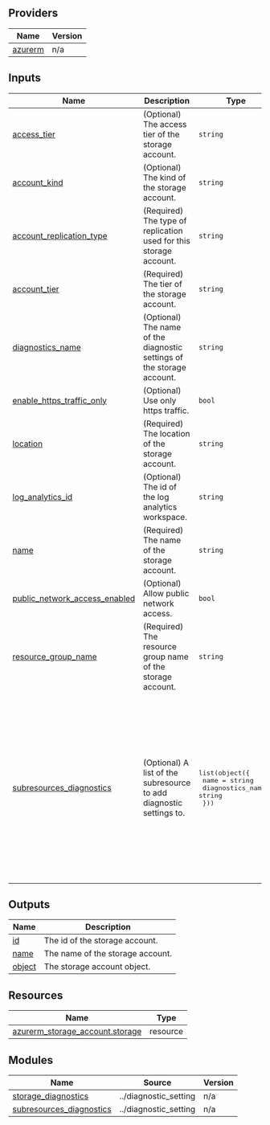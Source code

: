 <!-- BEGIN_TF_DOCS -->

## Providers

| Name | Version |
|------|---------|
| <a name="provider_azurerm"></a> [azurerm](#provider\_azurerm) | n/a |

## Inputs

| Name | Description | Type | Default | Required |
|------|-------------|------|---------|:--------:|
| <a name="input_access_tier"></a> [access\_tier](#input\_access\_tier) | (Optional) The access tier of the storage account. | `string` | `"Hot"` | no |
| <a name="input_account_kind"></a> [account\_kind](#input\_account\_kind) | (Optional) The kind of the storage account. | `string` | `"StorageV2"` | no |
| <a name="input_account_replication_type"></a> [account\_replication\_type](#input\_account\_replication\_type) | (Required) The type of replication used for this storage account. | `string` | n/a | yes |
| <a name="input_account_tier"></a> [account\_tier](#input\_account\_tier) | (Required) The tier of the storage account. | `string` | n/a | yes |
| <a name="input_diagnostics_name"></a> [diagnostics\_name](#input\_diagnostics\_name) | (Optional) The name of the diagnostic settings of the storage account. | `string` | `"storage-diagnostics"` | no |
| <a name="input_enable_https_traffic_only"></a> [enable\_https\_traffic\_only](#input\_enable\_https\_traffic\_only) | (Optional) Use only https traffic. | `bool` | `true` | no |
| <a name="input_location"></a> [location](#input\_location) | (Required) The location of the storage account. | `string` | n/a | yes |
| <a name="input_log_analytics_id"></a> [log\_analytics\_id](#input\_log\_analytics\_id) | (Optional) The id of the log analytics workspace. | `string` | `null` | no |
| <a name="input_name"></a> [name](#input\_name) | (Required) The name of the storage account. | `string` | n/a | yes |
| <a name="input_public_network_access_enabled"></a> [public\_network\_access\_enabled](#input\_public\_network\_access\_enabled) | (Optional) Allow public network access. | `bool` | `false` | no |
| <a name="input_resource_group_name"></a> [resource\_group\_name](#input\_resource\_group\_name) | (Required) The resource group name of the storage account. | `string` | n/a | yes |
| <a name="input_subresources_diagnostics"></a> [subresources\_diagnostics](#input\_subresources\_diagnostics) | (Optional) A list of the subresource to add diagnostic settings to. | <pre>list(object({<br>    name             = string<br>    diagnostics_name = string<br>  }))</pre> | <pre>[<br>  {<br>    "diagnostics_name": "blob-diagnostics",<br>    "name": "blob"<br>  },<br>  {<br>    "diagnostics_name": "queue-diagnostics",<br>    "name": "queue"<br>  },<br>  {<br>    "diagnostics_name": "file-diagnostics",<br>    "name": "file"<br>  },<br>  {<br>    "diagnostics_name": "table-diagnostics",<br>    "name": "table"<br>  }<br>]</pre> | no |

## Outputs

| Name | Description |
|------|-------------|
| <a name="output_id"></a> [id](#output\_id) | The id of the storage account. |
| <a name="output_name"></a> [name](#output\_name) | The name of the storage account. |
| <a name="output_object"></a> [object](#output\_object) | The storage account object. |

## Resources

| Name | Type |
|------|------|
| [azurerm_storage_account.storage](https://registry.terraform.io/providers/hashicorp/azurerm/latest/docs/resources/storage_account) | resource |

## Modules

| Name | Source | Version |
|------|--------|---------|
| <a name="module_storage_diagnostics"></a> [storage\_diagnostics](#module\_storage\_diagnostics) | ../diagnostic_setting | n/a |
| <a name="module_subresources_diagnostics"></a> [subresources\_diagnostics](#module\_subresources\_diagnostics) | ../diagnostic_setting | n/a |
<!-- END_TF_DOCS -->